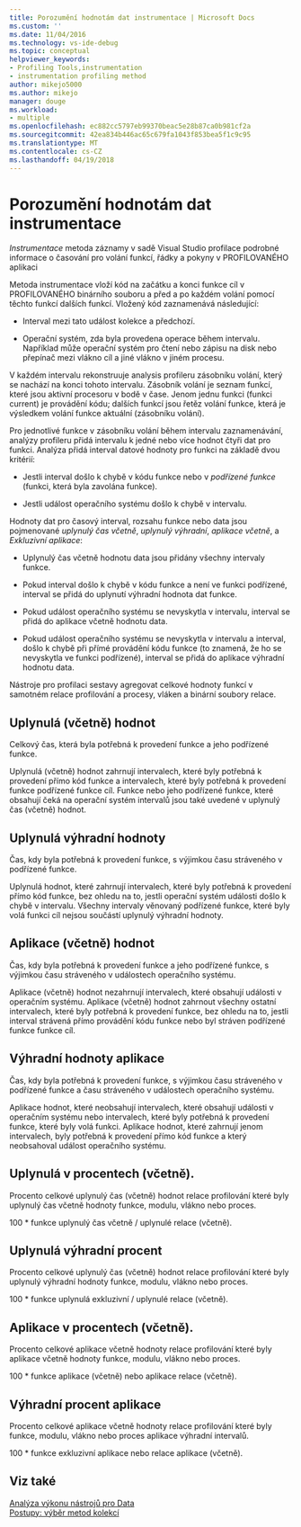 ```yaml
---
title: Porozumění hodnotám dat instrumentace | Microsoft Docs
ms.custom: ''
ms.date: 11/04/2016
ms.technology: vs-ide-debug
ms.topic: conceptual
helpviewer_keywords:
- Profiling Tools,instrumentation
- instrumentation profiling method
author: mikejo5000
ms.author: mikejo
manager: douge
ms.workload:
- multiple
ms.openlocfilehash: ec882cc5797eb99370beac5e28b87ca0b981cf2a
ms.sourcegitcommit: 42ea834b446ac65c679fa1043f853bea5f1c9c95
ms.translationtype: MT
ms.contentlocale: cs-CZ
ms.lasthandoff: 04/19/2018
---
```

# <a name="understanding-instrumentation-data-values"></a>Porozumění hodnotám dat instrumentace

*Instrumentace* metoda záznamy v sadě Visual Studio profilace podrobné informace o časování pro volání funkcí, řádky a pokyny v PROFILOVANÉHO aplikaci

Metoda instrumentace vloží kód na začátku a konci funkce cíl v PROFILOVANÉHO binárního souboru a před a po každém volání pomocí těchto funkcí dalších funkcí. Vložený kód zaznamenává následující:

- Interval mezi tato událost kolekce a předchozí.

- Operační systém, zda byla provedena operace během intervalu. Například může operační systém pro čtení nebo zápisu na disk nebo přepínač mezi vlákno cíl a jiné vlákno v jiném procesu.

V každém intervalu rekonstruuje analysis profileru zásobníku volání, který se nachází na konci tohoto intervalu. Zásobník volání je seznam funkcí, které jsou aktivní procesoru v bodě v čase. Jenom jednu funkci (funkci current) je provádění kódu; dalších funkcí jsou řetěz volání funkce, která je výsledkem volání funkce aktuální (zásobníku volání).

Pro jednotlivé funkce v zásobníku volání během intervalu zaznamenávání, analýzy profileru přidá intervalu k jedné nebo více hodnot čtyři dat pro funkci. Analýza přidá interval datové hodnoty pro funkci na základě dvou kritérií:

- Jestli interval došlo k chybě v kódu funkce nebo v *podřízené funkce* (funkci, která byla zavolána funkce).

- Jestli událost operačního systému došlo k chybě v intervalu.

Hodnoty dat pro časový interval, rozsahu funkce nebo data jsou pojmenované *uplynulý čas včetně*, *uplynulý výhradní*, *aplikace včetně*, a  *Exkluzivní aplikace*:

- Uplynulý čas včetně hodnotu data jsou přidány všechny intervaly funkce.

- Pokud interval došlo k chybě v kódu funkce a není ve funkci podřízené, interval se přidá do uplynutí výhradní hodnota dat funkce.

- Pokud událost operačního systému se nevyskytla v intervalu, interval se přidá do aplikace včetně hodnotu data.

- Pokud událost operačního systému se nevyskytla v intervalu a interval, došlo k chybě při přímé provádění kódu funkce (to znamená, že ho se nevyskytla ve funkci podřízené), interval se přidá do aplikace výhradní hodnotu data.

Nástroje pro profilaci sestavy agregovat celkové hodnoty funkcí v samotném relace profilování a procesy, vláken a binární soubory relace.

## <a name="elapsed-inclusive-values"></a>Uplynulá (včetně) hodnot

Celkový čas, která byla potřebná k provedení funkce a jeho podřízené funkce.

Uplynulá (včetně) hodnot zahrnují intervalech, které byly potřebná k provedení přímo kód funkce a intervalech, které byly potřebná k provedení funkce podřízené funkce cíl. Funkce nebo jeho podřízené funkce, které obsahují čeká na operační systém intervalů jsou také uvedené v uplynulý čas (včetně) hodnot.

## <a name="elapsed-exclusive-values"></a>Uplynulá výhradní hodnoty

Čas, kdy byla potřebná k provedení funkce, s výjimkou času stráveného v podřízené funkce.

Uplynulá hodnot, které zahrnují intervalech, které byly potřebná k provedení přímo kód funkce, bez ohledu na to, jestli operační systém události došlo k chybě v intervalu. Všechny intervaly věnovaný podřízené funkce, které byly volá funkci cíl nejsou součástí uplynulý výhradní hodnoty.

## <a name="application-inclusive-values"></a>Aplikace (včetně) hodnot

Čas, kdy byla potřebná k provedení funkce a jeho podřízené funkce, s výjimkou času stráveného v událostech operačního systému.

Aplikace (včetně) hodnot nezahrnují intervalech, které obsahují události v operačním systému. Aplikace (včetně) hodnot zahrnout všechny ostatní intervalech, které byly potřebná k provedení funkce, bez ohledu na to, jestli interval strávená přímo provádění kódu funkce nebo byl stráven podřízené funkce funkce cíl.

## <a name="application-exclusive-values"></a>Výhradní hodnoty aplikace

Čas, kdy byla potřebná k provedení funkce, s výjimkou času stráveného v podřízené funkce a času stráveného v událostech operačního systému.

Aplikace hodnot, které neobsahují intervalech, které obsahují události v operačním systému nebo intervalech, které byly potřebná k provedení funkce, které byly volá funkci. Aplikace hodnot, které zahrnují jenom intervalech, byly potřebná k provedení přímo kód funkce a který neobsahoval událost operačního systému.

## <a name="elapsed-inclusive-percent"></a>Uplynulá v procentech (včetně).

Procento celkové uplynulý čas (včetně) hodnot relace profilování které byly uplynulý čas včetně hodnoty funkce, modulu, vlákno nebo proces.

100 * funkce uplynulý čas včetně / uplynulé relace (včetně).

## <a name="elapsed-exclusive-percent"></a>Uplynulá výhradní procent

Procento celkové uplynulý čas (včetně) hodnot relace profilování které byly uplynulý výhradní hodnoty funkce, modulu, vlákno nebo proces.

100 * funkce uplynulá exkluzivní / uplynulé relace (včetně).

## <a name="application-inclusive-percent"></a>Aplikace v procentech (včetně).

Procento celkové aplikace včetně hodnoty relace profilování které byly aplikace včetně hodnoty funkce, modulu, vlákno nebo proces.

100 * funkce aplikace (včetně) nebo aplikace relace (včetně).

## <a name="application-exclusive-percent"></a>Výhradní procent aplikace

Procento celkové aplikace včetně hodnoty relace profilování které byly funkce, modulu, vlákno nebo proces aplikace výhradní intervalů.

100 * funkce exkluzivní aplikace nebo relace aplikace (včetně).

## <a name="see-also"></a>Viz také

[Analýza výkonu nástrojů pro Data](../profiling/analyzing-performance-tools-data.md)  
[Postupy: výběr metod kolekcí](../profiling/how-to-choose-collection-methods.md)